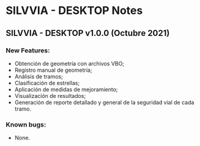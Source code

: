 # SILVVIA - DESKTOP Notes

## SILVVIA - DESKTOP v1.0.0 (Octubre 2021)

### New Features:

- Obtención de geometría con archivos VBO;
- Registro manual de geometría;
- Análisis de tramos;
- Clasificación de estrellas;
- Aplicación de medidas de mejoramiento;
- Visualización de resultados;
- Generación de reporte detallado y general de la seguridad vial de cada tramo.


### Known bugs:

- None.
